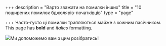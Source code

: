 +++
description = "Варто зважати на помилки інших"
title = "10 поширених помилок бджолярів-початківців"
type = "page"

+++
Часто-густо ці помилки трапляються майже з кожним пасічником.
This page has **bold** and _italics_ formatting.

![](/uploads/2018/01/30/beekeeper_inspecting_hive.jpg)Ми допоможемо вам з цим розібратись!